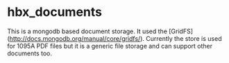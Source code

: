 # hbx_documents
This is a mongodb based document storage. It used the [GridFS] (http://docs.mongodb.org/manual/core/gridfs/). 
Currently the store is used for 1095A PDF files but it is a generic file storage and can support other documents too.
